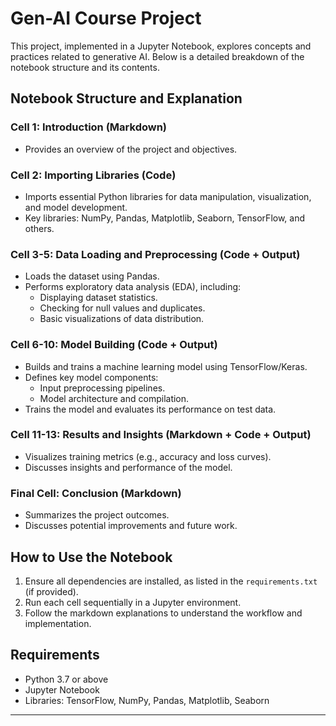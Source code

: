 
# Gen-AI Course Project

This project, implemented in a Jupyter Notebook, explores concepts and practices related to generative AI. Below is a detailed breakdown of the notebook structure and its contents.

## Notebook Structure and Explanation

### Cell 1: Introduction (Markdown)
- Provides an overview of the project and objectives.

### Cell 2: Importing Libraries (Code)
- Imports essential Python libraries for data manipulation, visualization, and model development.
- Key libraries: NumPy, Pandas, Matplotlib, Seaborn, TensorFlow, and others.

### Cell 3-5: Data Loading and Preprocessing (Code + Output)
- Loads the dataset using Pandas.
- Performs exploratory data analysis (EDA), including:
  - Displaying dataset statistics.
  - Checking for null values and duplicates.
  - Basic visualizations of data distribution.

### Cell 6-10: Model Building (Code + Output)
- Builds and trains a machine learning model using TensorFlow/Keras.
- Defines key model components:
  - Input preprocessing pipelines.
  - Model architecture and compilation.
- Trains the model and evaluates its performance on test data.

### Cell 11-13: Results and Insights (Markdown + Code + Output)
- Visualizes training metrics (e.g., accuracy and loss curves).
- Discusses insights and performance of the model.

### Final Cell: Conclusion (Markdown)
- Summarizes the project outcomes.
- Discusses potential improvements and future work.

## How to Use the Notebook
1. Ensure all dependencies are installed, as listed in the `requirements.txt` (if provided).
2. Run each cell sequentially in a Jupyter environment.
3. Follow the markdown explanations to understand the workflow and implementation.

## Requirements
- Python 3.7 or above
- Jupyter Notebook
- Libraries: TensorFlow, NumPy, Pandas, Matplotlib, Seaborn

---
